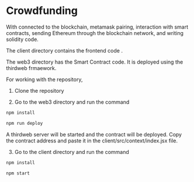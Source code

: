 # Crowdfunding

With connected to the blockchain, metamask pairing, interaction with smart contracts, sending Ethereum through the blockchain network, and writing solidity code.

The client directory contains the frontend code .

The web3 directory has the Smart Contract code. It is deployed using the thirdweb frmaework.


For working with the repository,

1. Clone the repository

2. Go to the web3 directory and run the command 

```python
npm install
```

```python
npm run deploy
```

A thirdweb server will be started and the contract will be deployed. Copy the contract address and paste it in the client/src/context/index.jsx file.

3. Go to the client directory and run the command

```python
npm install
```

```python
npm start
```

